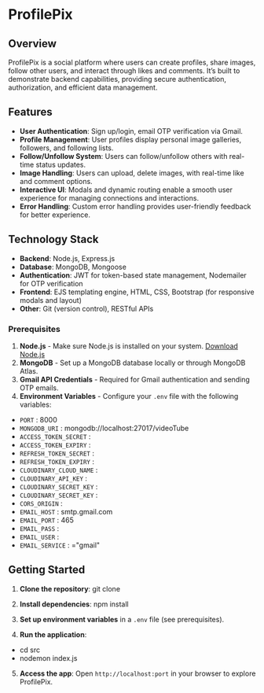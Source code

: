 # ProfilePix

## Overview

ProfilePix is a social platform where users can create profiles, share images, follow other users, and interact through likes and comments. It’s built to demonstrate backend capabilities, providing secure authentication, authorization, and efficient data management.


## Features

- **User Authentication**: Sign up/login, email OTP verification via Gmail.
- **Profile Management**: User profiles display personal image galleries, followers, and following lists.
- **Follow/Unfollow System**: Users can follow/unfollow others with real-time status updates.
- **Image Handling**: Users can upload, delete images, with real-time like and comment options.
- **Interactive UI**: Modals and dynamic routing enable a smooth user experience for managing connections and interactions.
- **Error Handling**: Custom error handling provides user-friendly feedback for better experience.


## Technology Stack
- **Backend**:          Node.js, Express.js
- **Database**:         MongoDB, Mongoose
- **Authentication**:   JWT for token-based state management, Nodemailer for OTP verification
- **Frontend**:         EJS templating engine, HTML, CSS, Bootstrap (for responsive modals and layout)
- **Other**:            Git (version control), RESTful APIs


### Prerequisites
1. **Node.js** - Make sure Node.js is installed on your system. [Download Node.js](https://nodejs.org)
2. **MongoDB** - Set up a MongoDB database locally or through MongoDB Atlas.
3. **Gmail API Credentials** - Required for Gmail authentication and sending OTP emails.
4. **Environment Variables** - Configure your `.env` file with the following variables:
  - `PORT`                    : 8000
  - `MONGODB_URI`             : mongodb://localhost:27017/videoTube
  - `ACCESS_TOKEN_SECRET`     :
  - `ACCESS_TOKEN_EXPIRY`     :
  - `REFRESH_TOKEN_SECRET`    :
  - `REFRESH_TOKEN_EXPIRY`    :
  - `CLOUDINARY_CLOUD_NAME`   : 
  - `CLOUDINARY_API_KEY`      : 
  - `CLOUDINARY_SECRET_KEY`   : 
  - `CLOUDINARY_SECRET_KEY`   : 
  - `CORS_ORIGIN`             : 
  - `EMAIL_HOST`              : smtp.gmail.com
  - `EMAIL_PORT`              : 465
  - `EMAIL_PASS`              :
  - `EMAIL_USER`              :
  - `EMAIL_SERVICE`           : ="gmail"


## Getting Started
1. **Clone the repository**: git clone

2. **Install dependencies**: npm install

3. **Set up environment variables** in a `.env` file (see prerequisites).

4. **Run the application**:
  - cd src
  - nodemon index.js

5. **Access the app**:
   Open `http://localhost:port` in your browser to explore ProfilePix.